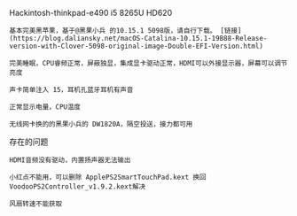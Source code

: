 Hackintosh-thinkpad-e490 i5 8265U HD620

    基本完美黑苹果，基于@黑果小兵 的10.15.1 5098版，请自行下载。 [链接](https://blog.daliansky.net/macOS-Catalina-10.15.1-19B88-Release-version-with-Clover-5098-original-image-Double-EFI-Version.html)

    完美睡眠，CPU睿频正常，屏蔽独显，集成显卡驱动正常，HDMI可以外接显示器，屏幕可以调节亮度
  
    声卡简单注入 15，耳机孔蓝牙耳机有声音
  
    正常显示电量，CPU温度
  
    无线网卡换的的黑果小兵的 DW1820A，隔空投送，接力都可用

存在的问题

    HDMI音频没有驱动，内置扬声器无法输出

    小红点不能用，可以删除 ApplePS2SmartTouchPad.kext 换回 VoodooPS2Controller_v1.9.2.kext解决

    风扇转速不能获取

